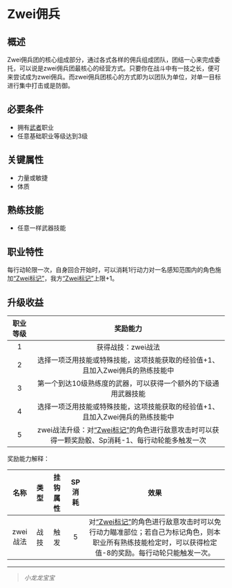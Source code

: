 # Zwei佣兵

## 概述

Zwei佣兵团的核心组成部分，通过各式各样的佣兵组成团队，团结一心来完成委托，可以说是zwei佣兵团最核心的经营方式。只要你在战斗中有一技之长，便可来尝试成为zwei佣兵。而zwei佣兵团核心的方式即为以团队为单位，对单一目标进行集中打击或是防御。

## 必要条件

* 拥有<a href="../../../basicJob/Warrior" target="_blank">武者</a>职业
* 任意基础职业等级达到3级

## 关键属性

* 力量或敏捷
* 体质

## 熟练技能

* 任意一样武器技能

## 职业特性

每行动轮限一次，自身回合开始时，可以消耗1行动力对一名感知范围内的角色施加<a href="../../../../status/mark/#Zwei标记" target="_blank">“Zwei标记”</a>，我方<a href="../../../../status/mark/#Zwei标记" target="_blank">“Zwei标记”</a>上限+1。

## 升级收益

职业等级|奖励能力
:--:|:--:
1|获得战技：zwei战法
2|选择一项泛用技能或特殊技能，这项技能获取的经验值+1、且加入Zwei佣兵的熟练技能中
3|第一个到达10级熟练度的武器，可以获得一个额外的下级通用武器技能
4|选择一项泛用技能或特殊技能，这项技能获取的经验值+1、且加入Zwei佣兵的熟练技能中
5|zwei战法升级：对<a href="../../../../status/mark/#Zwei标记" target="_blank">“Zwei标记”</a>的角色进行敌意攻击时可以获得一颗奖励骰、Sp消耗-1、每行动轮能多触发一次

奖励能力解释：

名称|类型|挂钩属性|SP消耗|效果
:--:|:--:|:--:|:--:|:--:
zwei战法|战技|触发|5|对<a href="../../../../status/mark/#Zwei标记" target="_blank">“Zwei标记”</a>的角色进行敌意攻击时可以免行动力瞄准部位；若自己为标记角色，则本职业所有熟练技能检定时，可以获得检定值-8的奖励。每行动轮只能触发一次。

---

> *小龙龙宝宝*
